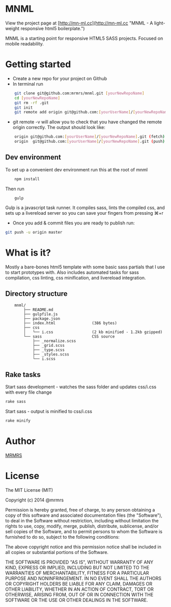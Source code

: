 # MNML

View the project page at [http://mn-ml.cc](http://mn-ml.cc "MNML - A light-weight responsive html5 boilerplate.")

MNML is a starting point for responsive HTML5 SASS projects.
Focused on mobile readability.

# Getting started

* Create a new repo for your project on Github
* In terminal run
```bash
    git clone git@github.com:mrmrs/mnml.git [yourNewRepoName]
    cd [yourNewRepoName]
    git rm -rf .git
    git init
    git remote add origin git@github.com:[yourUserName]/[yourNewRepoName].git
```

* git remote -v will allow you to check that you have changed the remote origin correctly. The output should look like:
```bash
    origin git@github.com:[yourUserName]/[yourNewRepoName].git (fetch)
    origin  git@github.com:[yourUserName]/[yourNewRepoName].git (push)
```

## Dev environment
To set up a convenient dev environment run this at the root of mnml

```bash
    npm install
```

Then run

```
    gulp
```

Gulp is a javascript task runner. It compiles sass, lints the compiled css, and sets up a livereload server so you can save your fingers from pressing ⌘+r

* Once you add & commit files you are ready to publish run:
```bash
git push -u origin master
```

# What is it?

Mostly a bare-bones html5 template with some basic sass partials that
I use to start prototypes with. Also includes automated tasks for
sass compilation, css linting, css minification, and livereload integration.

## Directory structure
```
    mnml/
        ├── README.md
        ├── gulpfile.js
        ├── package.json
        ├── index.html                (386 bytes)
        ├── css
        │   └── i.css                 (2 kb minified - 1.2kb gzipped)
        └── sass                      CSS source
            ├── _normalize.scss
            ├── _grid.scss
            ├── _type.scss
            ├── _styles.scss
            └── i.scss
```

## Rake tasks

Start sass development - watches the sass folder and updates css/i.css with every file change
```bash
rake sass
```

Start sass - output is minified to css/i.css
```bash
rake minify
```

# Author

[MRMRS](http://mrmrs.cc "Adam Morse - Designer Developer")

# License

The MIT License (MIT)

Copyright (c) 2014 @mrmrs

Permission is hereby granted, free of charge, to any person obtaining a copy
of this software and associated documentation files (the "Software"), to deal
in the Software without restriction, including without limitation the rights
to use, copy, modify, merge, publish, distribute, sublicense, and/or sell
copies of the Software, and to permit persons to whom the Software is
furnished to do so, subject to the following conditions:

The above copyright notice and this permission notice shall be included in
all copies or substantial portions of the Software.

THE SOFTWARE IS PROVIDED "AS IS", WITHOUT WARRANTY OF ANY KIND, EXPRESS OR
IMPLIED, INCLUDING BUT NOT LIMITED TO THE WARRANTIES OF MERCHANTABILITY,
FITNESS FOR A PARTICULAR PURPOSE AND NONINFRINGEMENT. IN NO EVENT SHALL THE
AUTHORS OR COPYRIGHT HOLDERS BE LIABLE FOR ANY CLAIM, DAMAGES OR OTHER
LIABILITY, WHETHER IN AN ACTION OF CONTRACT, TORT OR OTHERWISE, ARISING FROM,
OUT OF OR IN CONNECTION WITH THE SOFTWARE OR THE USE OR OTHER DEALINGS IN
THE SOFTWARE.

